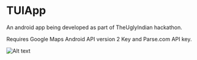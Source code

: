 TUIApp
======

An android app being developed as part of TheUglyIndian hackathon.

Requires Google Maps Android API version 2 Key and Parse.com API key.

![Alt text](https://raw.githubusercontent.com/janardhannallapati/TUIAndroidApplication/master/device-2014-10-01-224009.png
 "Spotfixes Map")

